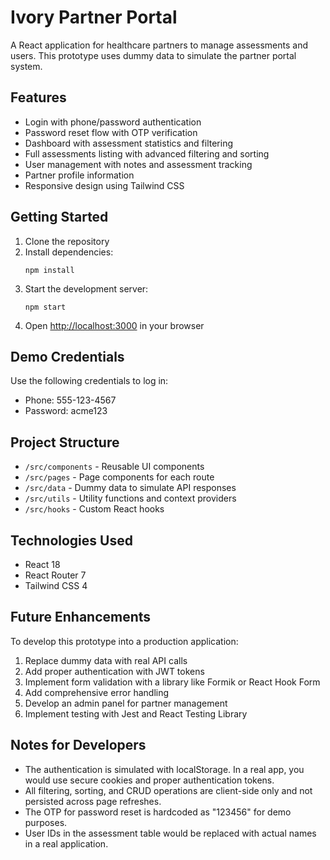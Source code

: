 # Ivory Partner Portal

A React application for healthcare partners to manage assessments and users. This prototype uses dummy data to simulate the partner portal system.

## Features

- Login with phone/password authentication
- Password reset flow with OTP verification
- Dashboard with assessment statistics and filtering
- Full assessments listing with advanced filtering and sorting
- User management with notes and assessment tracking
- Partner profile information
- Responsive design using Tailwind CSS

## Getting Started

1. Clone the repository
2. Install dependencies:
   ```
   npm install
   ```
3. Start the development server:
   ```
   npm start
   ```
4. Open [http://localhost:3000](http://localhost:3000) in your browser

## Demo Credentials

Use the following credentials to log in:

- Phone: 555-123-4567
- Password: acme123

## Project Structure

- `/src/components` - Reusable UI components
- `/src/pages` - Page components for each route
- `/src/data` - Dummy data to simulate API responses
- `/src/utils` - Utility functions and context providers
- `/src/hooks` - Custom React hooks

## Technologies Used

- React 18
- React Router 7
- Tailwind CSS 4

## Future Enhancements

To develop this prototype into a production application:

1. Replace dummy data with real API calls
2. Add proper authentication with JWT tokens
3. Implement form validation with a library like Formik or React Hook Form
4. Add comprehensive error handling
5. Develop an admin panel for partner management
6. Implement testing with Jest and React Testing Library

## Notes for Developers

- The authentication is simulated with localStorage. In a real app, you would use secure cookies and proper authentication tokens.
- All filtering, sorting, and CRUD operations are client-side only and not persisted across page refreshes.
- The OTP for password reset is hardcoded as "123456" for demo purposes.
- User IDs in the assessment table would be replaced with actual names in a real application.
